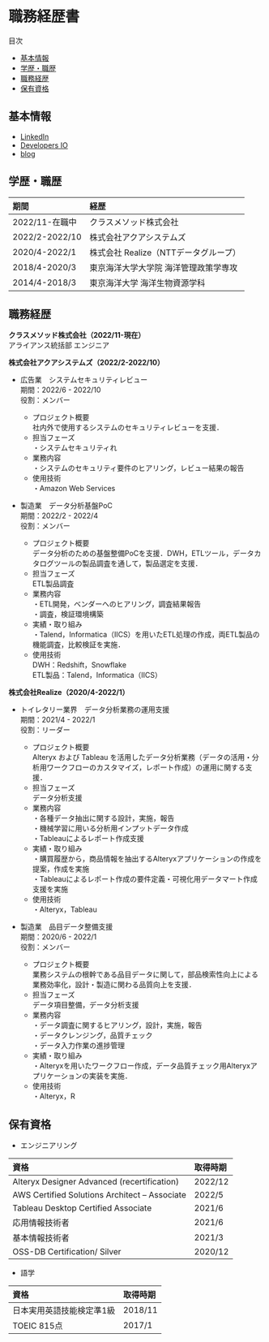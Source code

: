 # 職務経歴書 <!-- omit in toc -->
目次
- [基本情報](#基本情報)
- [学歴・職歴](#学歴職歴)
- [職務経歴](#職務経歴)
- [保有資格](#保有資格)

## 基本情報
- <a href="https://www.linkedin.com/in/ystomo15765a21b/" target="_blank">LinkedIn</a>  
- <a href="https://dev.classmethod.jp/author/yasuhara-tomoki/" target="_blank">Developers IO</a>
- <a href="https://yy16ki.hatenablog.com/" target="_blank">blog</a>
	
## 学歴・職歴
|  期間  |  経歴  |
| :---- |:---- |
|  2022/11-在職中  |  クラスメソッド株式会社  |
|  2022/2-2022/10  |  株式会社アクアシステムズ  |
|  2020/4-2022/1  |  株式会社 Realize（NTTデータグループ）  |
|  2018/4-2020/3  |  東京海洋大学大学院 海洋管理政策学専攻  |
|  2014/4-2018/3  |  東京海洋大学 海洋生物資源学科  |

## 職務経歴
**クラスメソッド株式会社（2022/11-現在）**  
アライアンス統括部 エンジニア

**株式会社アクアシステムズ（2022/2-2022/10）**  
- 広告業　システムセキュリティレビュー  
期間：2022/6 - 2022/10  
役割：メンバー  

  - プロジェクト概要  
社内外で使用するシステムのセキュリティレビューを支援．  
  - 担当フェーズ  
・システムセキュリティれ
  - 業務内容  
・システムのセキュリティ要件のヒアリング，レビュー結果の報告
  - 使用技術  
・Amazon Web Services

- 製造業　データ分析基盤PoC  
期間：2022/2 - 2022/4  
役割：メンバー  

  - プロジェクト概要  
データ分析のための基盤整備PoCを支援．DWH，ETLツール，データカタログツールの製品調査を通して，製品選定を支援．  
  - 担当フェーズ  
ETL製品調査
  - 業務内容  
・ETL開発，ベンダーへのヒアリング，調査結果報告  
・調査，検証環境構築  
  - 実績・取り組み  
・Talend，Informatica（IICS）を用いたETL処理の作成，両ETL製品の機能調査，比較検証を実施．  
  - 使用技術  
DWH：Redshift，Snowflake  
ETL製品：Talend，Informatica（IICS）

**株式会社Realize（2020/4-2022/1）**  

- トイレタリー業界　データ分析業務の運用支援  
期間：2021/4 - 2022/1  
役割：リーダー  

  - プロジェクト概要  
Alteryx および Tableau を活用したデータ分析業務（データの活用・分析用ワークフローのカスタマイズ，レポート作成）の運用に関する支援．  
  - 担当フェーズ  
  データ分析支援  
  - 業務内容  
・各種データ抽出に関する設計，実施，報告  
・機械学習に用いる分析用インプットデータ作成  
・Tableauによるレポート作成支援  
  - 実績・取り組み  
・購買履歴から，商品情報を抽出するAlteryxアプリケーションの作成を提案，作成を実施  
・Tableauによるレポート作成の要件定義・可視化用データマート作成支援を実施  
  - 使用技術  
・Alteryx，Tableau
- 製造業　品目データ整備支援  
期間：2020/6 - 2022/1  
役割：メンバー  

  - プロジェクト概要  
業務システムの根幹である品目データに関して，部品検索性向上による業務効率化，設計・製造に関わる品質向上を支援．
  - 担当フェーズ  
データ項目整備，データ分析支援  
  - 業務内容  
・データ調査に関するヒアリング，設計，実施，報告  
・データクレンジング，品質チェック  
・データ入力作業の進捗管理  
  - 実績・取り組み  
・Alteryxを用いたワークフロー作成，データ品質チェック用Alteryxアプリケーションの実装を実施．  
  - 使用技術  
・Alteryx，R

## 保有資格
- エンジニアリング
  
|  資格  |  取得時期  |
| :---- |:---- |
|  Alteryx Designer Advanced (recertification) | 2022/12 |
|  AWS Certified Solutions Architect – Associate  | 2022/5 |
|  Tableau Desktop Certified Associate  | 2021/6 |
|  応用情報技術者  | 2021/6 |
|  基本情報技術者  | 2021/3 |
|  OSS-DB Certification/ Silver  | 2020/12 |

- 語学

|  資格  |  取得時期  |
| :---- |:---- |
|  日本実用英語技能検定準1級  | 2018/11 |
|  TOEIC 815点  | 2017/1 |
